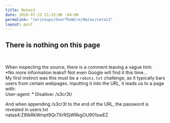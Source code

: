 ```yaml
---
title: Natas3
date: 2020-07-22 21:33:00 -04:00
permalink: "/writeups/OverTheWire/Natas/natas3"
layout: post
---
```


## There is nothing on this page
<br/>

When inspecting the source, there is a comment leaving a vague hint:
<br/>
*No more information leaks!! Not even Google will find it this time...
<br/>
My first instinct was this must be a `robots.txt` challenge, as it typically bars users from certain webpages. Inputting it into the URL, it leads us to a page with:
</br>
User-agent: *
Disallow: /s3cr3t/
<br/>

And when appending /s3cr3t to the end of the URL, the password is revealed in users.txt 
<br/>
natas4:Z9tkRkWmpt9Qr7XrR5jWRkgOU901swEZ
<br/>